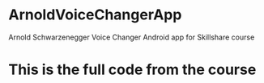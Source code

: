 # ArnoldVoiceChangerApp
Arnold Schwarzenegger Voice Changer Android app for Skillshare course

# This is the full code from the course
